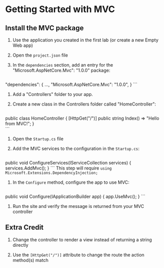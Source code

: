 # Getting Started with MVC

## Install the MVC package
1. Use the application you created in the first lab (or create a new Empty Web app)
1. Open the `project.json` file
1. In the `dependencies` section, add an entry for the "Microsoft.AspNetCore.Mvc": "1.0.0" package:

    ```JSON
"dependencies": {
    ...,
    "Microsoft.AspNetCore.Mvc": "1.0.0",
}
    ```

1. Add a "Controllers" folder to your app.

1. Create a new class in the Controllers folder called "HomeController":

    ```c#
public class HomeController
{
    [HttpGet("/")]
    public string Index() => "Hello from MVC!";
}    
    ```

1. Open the `Startup.cs` file

1. Add the MVC services to the configuration in the `Startup.cs`:

    ```c#
public void ConfigureServices(IServiceCollection services)
{
    services.AddMvc();
}
    ```
This step will require ``using Microsoft.Extensions.DependencyInjection;``

1. In the `Configure` method, configure the app to use MVC:
  
    ```c#
public void Configure(IApplicationBuilder app)
{
    app.UseMvc();
}
    ```

1. Run the site and verify the message is returned from your MVC controller

## Extra Credit

1. Change the controller to render a view instead of returning a string directly

1. Use the ``[HttpGet("/")]`` attribute to change the route the action method(s) match
